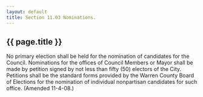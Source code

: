 ```yaml
---
layout: default 
title: Section 11.03 Nominations.
---
```


{{ page.title }}
----------------

No primary election shall be held for the nomination of candidates for
the Council. Nominations for the offices of Council Members or Mayor
shall be made by petition signed by not less than fifty (50) electors of
the City. Petitions shall be the standard forms provided by the Warren
County Board of Elections for the nomination of individual nonpartisan
candidates for such office. (Amended 11-4-08.)
